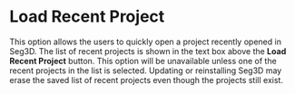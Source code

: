 # Load Recent Project

This option allows the users to quickly open a project recently opened in Seg3D. The list of recent projects is shown in the text box above the **Load Recent Project** button. This option will be unavailable unless one of the recent projects in the list is selected. Updating or reinstalling Seg3D may erase the saved list of recent projects even though the projects still exist.
